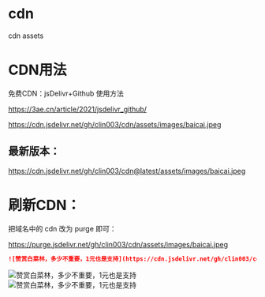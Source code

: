 # cdn
cdn assets

#   CDN用法

免费CDN：jsDelivr+Github 使用方法

https://3ae.cn/article/2021/jsdelivr_github/



https://cdn.jsdelivr.net/gh/clin003/cdn/assets/images/baicai.jpeg

##  最新版本：

https://cdn.jsdelivr.net/gh/clin003/cdn@latest/assets/images/baicai.jpeg

# 刷新CDN：

把域名中的 cdn 改为 purge 即可：

https://purge.jsdelivr.net/gh/clin003/cdn/assets/images/baicai.jpeg

```md
![赞赏白菜林，多少不重要，1元也是支持](https://cdn.jsdelivr.net/gh/clin003/cdn/assets/images/zanalipay.jpg)  ![赞赏白菜林，多少不重要，1元也是支持](https://cdn.jsdelivr.net/gh/clin003/cdn/assets/images/zanweixin.jpg)
```
![赞赏白菜林，多少不重要，1元也是支持](https://cdn.jsdelivr.net/gh/clin003/cdn/assets/images/zanalipay.jpg)  ![赞赏白菜林，多少不重要，1元也是支持](https://cdn.jsdelivr.net/gh/clin003/cdn/assets/images/zanweixin.jpg)